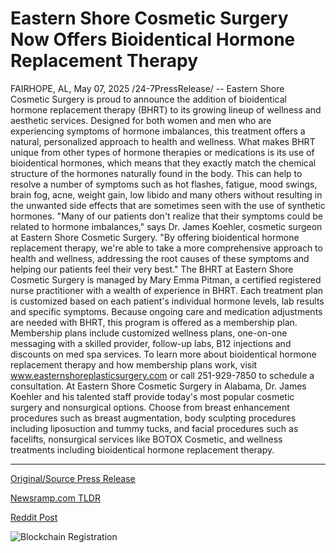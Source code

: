 # Eastern Shore Cosmetic Surgery Now Offers Bioidentical Hormone Replacement Therapy

FAIRHOPE, AL, May 07, 2025 /24-7PressRelease/ -- Eastern Shore Cosmetic Surgery is proud to announce the addition of bioidentical hormone replacement therapy (BHRT) to its growing lineup of wellness and aesthetic services. Designed for both women and men who are experiencing symptoms of hormone imbalances, this treatment offers a natural, personalized approach to health and wellness.   What makes BHRT unique from other types of hormone therapies or medications is its use of bioidentical hormones, which means that they exactly match the chemical structure of the hormones naturally found in the body. This can help to resolve a number of symptoms such as hot flashes, fatigue, mood swings, brain fog, acne, weight gain, low libido and many others without resulting in the unwanted side effects that are sometimes seen with the use of synthetic hormones.  "Many of our patients don't realize that their symptoms could be related to hormone imbalances," says Dr. James Koehler, cosmetic surgeon at Eastern Shore Cosmetic Surgery. "By offering bioidentical hormone replacement therapy, we're able to take a more comprehensive approach to health and wellness, addressing the root causes of these symptoms and helping our patients feel their very best."   The BHRT at Eastern Shore Cosmetic Surgery is managed by Mary Emma Pitman, a certified registered nurse practitioner with a wealth of experience in BHRT. Each treatment plan is customized based on each patient's individual hormone levels, lab results and specific symptoms. Because ongoing care and medication adjustments are needed with BHRT, this program is offered as a membership plan. Membership plans include customized wellness plans, one-on-one messaging with a skilled provider, follow-up labs, B12 injections and discounts on med spa services.  To learn more about bioidentical hormone replacement therapy and how membership plans work, visit www.easternshoreplasticsurgery.com or call 251-929-7850 to schedule a consultation.  At Eastern Shore Cosmetic Surgery in Alabama, Dr. James Koehler and his talented staff provide today's most popular cosmetic surgery and nonsurgical options. Choose from breast enhancement procedures such as breast augmentation, body sculpting procedures including liposuction and tummy tucks, and facial procedures such as facelifts, nonsurgical services like BOTOX Cosmetic, and wellness treatments including bioidentical hormone replacement therapy. 

---

[Original/Source Press Release](https://www.24-7pressrelease.com/press_release/522530/eastern-shore-cosmetic-surgery-now-offers-bioidentical-hormone-replacement-therapy)
                    

[Newsramp.com TLDR](https://newsramp.com/curated-news/eastern-shore-cosmetic-surgery-adds-bioidentical-hormone-replacement-therapy-to-service-lineup/c0382e66fcee2313f010072ede08b438) 

 



[Reddit Post](https://www.reddit.com/r/AlternativeHealthNews/comments/1kgrcpn/eastern_shore_cosmetic_surgery_adds_bioidentical/) 



![Blockchain Registration](https://cdn.newsramp.app/24-7PressRelease/qrcode/255/7/benduUH6.webp)